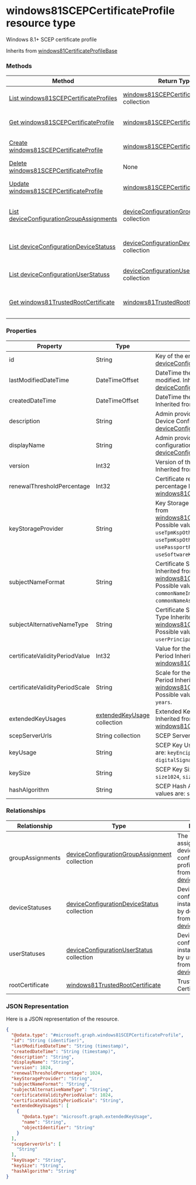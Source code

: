 ﻿# windows81SCEPCertificateProfile resource type

Windows 8.1+ SCEP certificate profile

Inherits from [windows81CertificateProfileBase](../resources/intune_deviceconfig_windows81CertificateProfileBase.md)

### Methods
|Method|Return Type|Description|
|---|---|---|
|[List windows81SCEPCertificateProfiles](../api/intune_deviceconfig_windows81SCEPCertificateProfile_list.md)|[windows81SCEPCertificateProfile](../resources/intune_deviceconfig_windows81SCEPCertificateProfile.md) collection|List properties and relationships of the [windows81SCEPCertificateProfile](../resources/intune_deviceconfig_windows81SCEPCertificateProfile.md) objects.|
|[Get windows81SCEPCertificateProfile](../api/intune_deviceconfig_windows81SCEPCertificateProfile_get.md)|[windows81SCEPCertificateProfile](../resources/intune_deviceconfig_windows81SCEPCertificateProfile.md)|Read properties and relationships of the [windows81SCEPCertificateProfile](../resources/intune_deviceconfig_windows81SCEPCertificateProfile.md) object.|
|[Create windows81SCEPCertificateProfile](../api/intune_deviceconfig_windows81SCEPCertificateProfile_create.md)|[windows81SCEPCertificateProfile](../resources/intune_deviceconfig_windows81SCEPCertificateProfile.md)|Create a new [windows81SCEPCertificateProfile](../resources/intune_deviceconfig_windows81SCEPCertificateProfile.md) object.|
|[Delete windows81SCEPCertificateProfile](../api/intune_deviceconfig_windows81SCEPCertificateProfile_delete.md)|None|Deletes a [windows81SCEPCertificateProfile](../resources/intune_deviceconfig_windows81SCEPCertificateProfile.md).|
|[Update windows81SCEPCertificateProfile](../api/intune_deviceconfig_windows81SCEPCertificateProfile_update.md)|[windows81SCEPCertificateProfile](../resources/intune_deviceconfig_windows81SCEPCertificateProfile.md)|Update the properties of a [windows81SCEPCertificateProfile](../resources/intune_deviceconfig_windows81SCEPCertificateProfile.md) object.|
|[List deviceConfigurationGroupAssignments](../api/intune_deviceconfig_windows81SCEPCertificateProfile_list_deviceConfigurationGroupAssignment.md)|[deviceConfigurationGroupAssignment](../resources/intune_deviceconfig_deviceConfigurationGroupAssignment.md) collection|Get the deviceConfigurationGroupAssignments from the groupAssignments navigation property.|
|[List deviceConfigurationDeviceStatuss](../api/intune_deviceconfig_windows81SCEPCertificateProfile_list_deviceConfigurationDeviceStatus.md)|[deviceConfigurationDeviceStatus](../resources/intune_deviceconfig_deviceConfigurationDeviceStatus.md) collection|Get the deviceConfigurationDeviceStatuss from the deviceStatuses navigation property.|
|[List deviceConfigurationUserStatuss](../api/intune_deviceconfig_windows81SCEPCertificateProfile_list_deviceConfigurationUserStatus.md)|[deviceConfigurationUserStatus](../resources/intune_deviceconfig_deviceConfigurationUserStatus.md) collection|Get the deviceConfigurationUserStatuss from the userStatuses navigation property.|
|[Get windows81TrustedRootCertificate](../api/intune_deviceconfig_windows81SCEPCertificateProfile_get_windows81TrustedRootCertificate.md)|[windows81TrustedRootCertificate](../resources/intune_deviceconfig_windows81TrustedRootCertificate.md)|Get the [windows81TrustedRootCertificate](../resources/intune_deviceconfig_windows81TrustedRootCertificate.md) from the rootCertificate navigation property.|

### Properties
|Property|Type|Description|
|---|---|---|
|id|String|Key of the entity. Inherited from [deviceConfiguration](../resources/intune_deviceconfig_deviceConfiguration.md)|
|lastModifiedDateTime|DateTimeOffset|DateTime the object was last modified. Inherited from [deviceConfiguration](../resources/intune_deviceconfig_deviceConfiguration.md)|
|createdDateTime|DateTimeOffset|DateTime the object was created. Inherited from [deviceConfiguration](../resources/intune_deviceconfig_deviceConfiguration.md)|
|description|String|Admin provided description of the Device Configuration. Inherited from [deviceConfiguration](../resources/intune_deviceconfig_deviceConfiguration.md)|
|displayName|String|Admin provided name of the device configuration. Inherited from [deviceConfiguration](../resources/intune_deviceconfig_deviceConfiguration.md)|
|version|Int32|Version of the device configuration. Inherited from [deviceConfiguration](../resources/intune_deviceconfig_deviceConfiguration.md)|
|renewalThresholdPercentage|Int32|Certificate renewal threshold percentage Inherited from [windows81CertificateProfileBase](../resources/intune_deviceconfig_windows81CertificateProfileBase.md)|
|keyStorageProvider|String|Key Storage Provider (KSP) Inherited from [windows81CertificateProfileBase](../resources/intune_deviceconfig_windows81CertificateProfileBase.md) Possible values are: `useTpmKspOtherwiseUseSoftwareKsp`, `useTpmKspOtherwiseFail`, `usePassportForWorkKspOtherwiseFail`, `useSoftwareKsp`.|
|subjectNameFormat|String|Certificate Subject Name Format Inherited from [windows81CertificateProfileBase](../resources/intune_deviceconfig_windows81CertificateProfileBase.md) Possible values are: `commonName`, `commonNameIncludingEmail`, `commonNameAsEmail`.|
|subjectAlternativeNameType|String|Certificate Subject Alternative Name Type Inherited from [windows81CertificateProfileBase](../resources/intune_deviceconfig_windows81CertificateProfileBase.md) Possible values are: `emailAddress`, `userPrincipalName`.|
|certificateValidityPeriodValue|Int32|Value for the Certificate Validity Period Inherited from [windows81CertificateProfileBase](../resources/intune_deviceconfig_windows81CertificateProfileBase.md)|
|certificateValidityPeriodScale|String|Scale for the Certificate Validity Period Inherited from [windows81CertificateProfileBase](../resources/intune_deviceconfig_windows81CertificateProfileBase.md) Possible values are: `days`, `months`, `years`.|
|extendedKeyUsages|[extendedKeyUsage](../resources/intune_deviceconfig_extendedKeyUsage.md) collection|Extended Key Usage (EKU) settings Inherited from [windows81CertificateProfileBase](../resources/intune_deviceconfig_windows81CertificateProfileBase.md)|
|scepServerUrls|String collection|SCEP Server Url(s).|
|keyUsage|String|SCEP Key Usage. Possible values are: `keyEncipherment`, `digitalSignature`.|
|keySize|String|SCEP Key Size. Possible values are: `size1024`, `size2048`.|
|hashAlgorithm|String|SCEP Hash Algorithm. Possible values are: `sha1`, `sha2`.|

### Relationships
|Relationship|Type|Description|
|---|---|---|
|groupAssignments|[deviceConfigurationGroupAssignment](../resources/intune_deviceconfig_deviceConfigurationGroupAssignment.md) collection|The list of group assignments for the device configuration profile. Inherited from [deviceConfiguration](../resources/intune_deviceconfig_deviceConfiguration.md)|
|deviceStatuses|[deviceConfigurationDeviceStatus](../resources/intune_deviceconfig_deviceConfigurationDeviceStatus.md) collection|Device configuration installation stauts by device. Inherited from [deviceConfiguration](../resources/intune_deviceconfig_deviceConfiguration.md)|
|userStatuses|[deviceConfigurationUserStatus](../resources/intune_deviceconfig_deviceConfigurationUserStatus.md) collection|Device configuration installation stauts by user. Inherited from [deviceConfiguration](../resources/intune_deviceconfig_deviceConfiguration.md)|
|rootCertificate|[windows81TrustedRootCertificate](../resources/intune_deviceconfig_windows81TrustedRootCertificate.md)|Trusted Root Certificate|

### JSON Representation
Here is a JSON representation of the resource.
<!-- {
  "blockType": "resource",
  "keyProperty": "id",
  "@odata.type": "microsoft.graph.windows81SCEPCertificateProfile"
}
-->
```json
{
  "@odata.type": "#microsoft.graph.windows81SCEPCertificateProfile",
  "id": "String (identifier)",
  "lastModifiedDateTime": "String (timestamp)",
  "createdDateTime": "String (timestamp)",
  "description": "String",
  "displayName": "String",
  "version": 1024,
  "renewalThresholdPercentage": 1024,
  "keyStorageProvider": "String",
  "subjectNameFormat": "String",
  "subjectAlternativeNameType": "String",
  "certificateValidityPeriodValue": 1024,
  "certificateValidityPeriodScale": "String",
  "extendedKeyUsages": [
    {
      "@odata.type": "microsoft.graph.extendedKeyUsage",
      "name": "String",
      "objectIdentifier": "String"
    }
  ],
  "scepServerUrls": [
    "String"
  ],
  "keyUsage": "String",
  "keySize": "String",
  "hashAlgorithm": "String"
}
```



